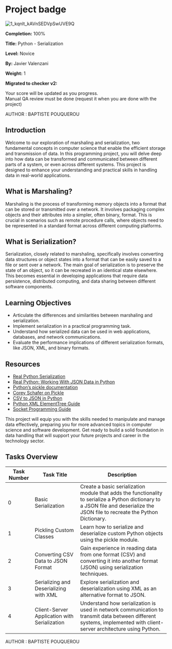 # Project badge

![1_kqnlt_kAVnSEDVpSwUVE9Q](https://github.com/ghinzuka/holbertonschool-higher_level_programming/assets/102736316/e502d3ef-f868-434a-b7aa-556aa05bed91)


**Completion:** 100%

**Title:** Python - Serialization

**Level:** Novice

**By:** Javier Valenzani

**Weight:** 1

**Migrated to checker v2:** 

Your score will be updated as you progress.  
Manual QA review must be done (request it when you are done with the project)

AUTHOR : BAPTISTE POUQUEROU 

## Introduction

Welcome to our exploration of marshaling and serialization, two fundamental concepts in computer science that enable the efficient storage and transmission of data. In this programming project, you will delve deep into how data can be transformed and communicated between different parts of a system, or even across different systems. This project is designed to enhance your understanding and practical skills in handling data in real-world applications.

## What is Marshaling?

Marshaling is the process of transforming memory objects into a format that can be stored or transmitted over a network. It involves packaging complex objects and their attributes into a simpler, often binary, format. This is crucial in scenarios such as remote procedure calls, where objects need to be represented in a standard format across different computing platforms.

## What is Serialization?

Serialization, closely related to marshaling, specifically involves converting data structures or object states into a format that can be easily saved to a file or sent over a network. The main goal of serialization is to preserve the state of an object, so it can be recreated in an identical state elsewhere. This becomes essential in developing applications that require data persistence, distributed computing, and data sharing between different software components.

## Learning Objectives

- Articulate the differences and similarities between marshaling and serialization.
- Implement serialization in a practical programming task.
- Understand how serialized data can be used in web applications, databases, and network communications.
- Evaluate the performance implications of different serialization formats, like JSON, XML, and binary formats.

## Resources

- [Real Python Serialization](https://realpython.com/python-serialization/)
- [Real Python: Working With JSON Data in Python](https://realpython.com/python-json/)
- [Python’s pickle documentation](https://docs.python.org/3/library/pickle.html)
- [Corey Schafer on Pickle](https://www.youtube.com/watch?v=2Tw39kZIbhs)
- [CSV to JSON in Python](https://realpython.com/python-csv/)
- [Python XML ElementTree Guide](https://docs.python.org/3/library/xml.etree.elementtree.html)
- [Socket Programming Guide](https://realpython.com/python-sockets/)

This project will equip you with the skills needed to manipulate and manage data effectively, preparing you for more advanced topics in computer science and software development. Get ready to build a solid foundation in data handling that will support your future projects and career in the technology sector.

## Tasks Overview

| Task Number | Task Title                                    | Description                                                                                                                                                                                                           |
|-------------|-----------------------------------------------|-----------------------------------------------------------------------------------------------------------------------------------------------------------------------------------------------------------------------|
| 0           | Basic Serialization                           | Create a basic serialization module that adds the functionality to serialize a Python dictionary to a JSON file and deserialize the JSON file to recreate the Python Dictionary.                                      |
| 1           | Pickling Custom Classes                       | Learn how to serialize and deserialize custom Python objects using the pickle module.                                                                                                                                  |
| 2           | Converting CSV Data to JSON Format            | Gain experience in reading data from one format (CSV) and converting it into another format (JSON) using serialization techniques.                                                                                     |
| 3           | Serializing and Deserializing with XML        | Explore serialization and deserialization using XML as an alternative format to JSON.                                                                                                                                  |
| 4           | Client-Server Application with Serialization  | Understand how serialization is used in network communication to transmit data between different systems, implemented with client-server architecture using Python.                                                     |

AUTHOR : BAPTISTE POUQUEROU 
